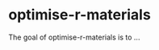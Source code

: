
# optimise-r-materials

<!-- badges: start -->
<!-- badges: end -->

The goal of optimise-r-materials is to ...

